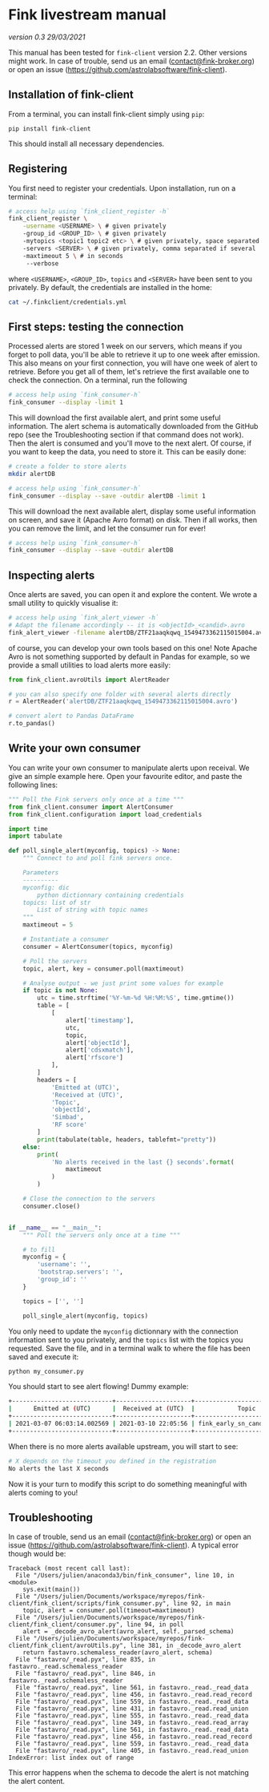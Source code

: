 # Fink livestream manual

_version 0.3 29/03/2021_

This manual has been tested for `fink-client` version 2.2. Other versions might work. In case of trouble, send us an email (contact@fink-broker.org) or open an issue (https://github.com/astrolabsoftware/fink-client).

## Installation of fink-client

From a terminal, you can install fink-client simply using `pip`:

```
pip install fink-client
```

This should install all necessary dependencies.

## Registering

You first need to register your credentials. Upon installation, run on a terminal:

```bash
# access help using `fink_client_register -h`
fink_client_register \
	-username <USERNAME> \ # given privately
	-group_id <GROUP_ID> \ # given privately
	-mytopics <topic1 topic2 etc> \ # given privately, space separated if several
	-servers <SERVER> \ # given privately, comma separated if several
	-maxtimeout 5 \ # in seconds
	 --verbose
```

where `<USERNAME>`, `<GROUP_ID>`, `topics` and `<SERVER>` have been sent to you privately. By default, the credentials are installed in the home:

```bash
cat ~/.finkclient/credentials.yml
```

## First steps: testing the connection

Processed alerts are stored 1 week on our servers, which means if you forget to poll data, you'll be able to retrieve it up to one week after emission. This also means on your first connection, you will have one week of alert to retrieve. Before you get all of them, let's retrieve the first available one to check the connection. On a terminal, run the following

```bash
# access help using `fink_consumer-h`
fink_consumer --display -limit 1
```

This will download the first available alert, and print some useful information.  The alert schema is automatically downloaded from the GitHub repo (see the Troubleshooting section if that command does not work). Then the alert is consumed and you'll move to the next alert. Of course, if you want to keep the data, you need to store it. This can be easily done:

```bash
# create a folder to store alerts
mkdir alertDB

# access help using `fink_consumer-h`
fink_consumer --display --save -outdir alertDB -limit 1
```

This will download the next available alert, display some useful information on screen, and save it (Apache Avro format) on disk. Then if all works, then you can remove the limit, and let the consumer run for ever!

```bash
# access help using `fink_consumer-h`
fink_consumer --display --save -outdir alertDB
```

## Inspecting alerts

Once alerts are saved, you can open it and explore the content. We wrote a small utility to quickly visualise it:

```bash
# access help using `fink_alert_viewer -h`
# Adapt the filename accordingly -- it is <objectId>_<candid>.avro
fink_alert_viewer -filename alertDB/ZTF21aaqkqwq_1549473362115015004.avro
```

of course, you can develop your own tools based on this one! Note Apache Avro is not something supported by default in Pandas for example, so we provide a small utilities to load alerts more easily:

```python
from fink_client.avroUtils import AlertReader

# you can also specify one folder with several alerts directly
r = AlertReader('alertDB/ZTF21aaqkqwq_1549473362115015004.avro')

# convert alert to Pandas DataFrame
r.to_pandas()
```

## Write your own consumer

You can write your own consumer to manipulate alerts upon receival. We give an simple example here. Open your favourite editor, and paste the following lines:

```python
""" Poll the Fink servers only once at a time """
from fink_client.consumer import AlertConsumer
from fink_client.configuration import load_credentials

import time
import tabulate

def poll_single_alert(myconfig, topics) -> None:
    """ Connect to and poll fink servers once.

    Parameters
    ----------
    myconfig: dic
    	python dictionnary containing credentials
    topics: list of str
    	List of string with topic names
    """
    maxtimeout = 5

    # Instantiate a consumer
    consumer = AlertConsumer(topics, myconfig)

    # Poll the servers
    topic, alert, key = consumer.poll(maxtimeout)

    # Analyse output - we just print some values for example
    if topic is not None:
		utc = time.strftime('%Y-%m-%d %H:%M:%S', time.gmtime())
		table = [
			[
		 		alert['timestamp'],
		 		utc,
		 		topic,
		 		alert['objectId'],
		 		alert['cdsxmatch'],
		 		alert['rfscore']
		 	],
		]
		headers = [
			'Emitted at (UTC)',
			'Received at (UTC)',
			'Topic',
			'objectId',
			'Simbad',
			'RF score'
		]
		print(tabulate(table, headers, tablefmt="pretty"))
    else:
        print(
            'No alerts received in the last {} seconds'.format(
                maxtimeout
            )
        )

    # Close the connection to the servers
    consumer.close()


if __name__ == "__main__":
    """ Poll the servers only once at a time """

    # to fill
    myconfig = {
        'username': '',
        'bootstrap.servers': '',
        'group_id': ''
    }

    topics = ['', '']

    poll_single_alert(myconfig, topics)
```

You only need to update the `myconfig` dictionnary with the connection information sent to you privately, and the `topics` list with the topics you requested. Save the file, and in a terminal walk to where the file has been saved and execute it:

```bash
python my_consumer.py
```

You should start to see alert flowing! Dummy example:

```bash
+----------------------------+---------------------+------------------------------+--------------+---------+----------+
|      Emitted at (UTC)      |  Received at (UTC)  |            Topic             |   objectId   | Simbad  | RF score |
+----------------------------+---------------------+------------------------------+--------------+---------+----------+
| 2021-03-07 06:03:14.002569 | 2021-03-10 22:05:56 | fink_early_sn_candidates_ztf | ZTF21aalekwo | Unknown |  0.913   |
+----------------------------+---------------------+------------------------------+--------------+---------+----------+
```

When there is no more alerts available upstream, you will start to see:

```bash
# X depends on the timeout you defined in the registration
No alerts the last X seconds
```

Now it is your turn to modify this script to do something meaningful with alerts coming to you!

## Troubleshooting

In case of trouble, send us an email (contact@fink-broker.org) or open an issue (https://github.com/astrolabsoftware/fink-client). A typical error though would be:

```
Traceback (most recent call last):
  File "/Users/julien/anaconda3/bin/fink_consumer", line 10, in <module>
    sys.exit(main())
  File "/Users/julien/Documents/workspace/myrepos/fink-client/fink_client/scripts/fink_consumer.py", line 92, in main
    topic, alert = consumer.poll(timeout=maxtimeout)
  File "/Users/julien/Documents/workspace/myrepos/fink-client/fink_client/consumer.py", line 94, in poll
    alert = _decode_avro_alert(avro_alert, self._parsed_schema)
  File "/Users/julien/Documents/workspace/myrepos/fink-client/fink_client/avroUtils.py", line 381, in _decode_avro_alert
    return fastavro.schemaless_reader(avro_alert, schema)
  File "fastavro/_read.pyx", line 835, in fastavro._read.schemaless_reader
  File "fastavro/_read.pyx", line 846, in fastavro._read.schemaless_reader
  File "fastavro/_read.pyx", line 561, in fastavro._read._read_data
  File "fastavro/_read.pyx", line 456, in fastavro._read.read_record
  File "fastavro/_read.pyx", line 559, in fastavro._read._read_data
  File "fastavro/_read.pyx", line 431, in fastavro._read.read_union
  File "fastavro/_read.pyx", line 555, in fastavro._read._read_data
  File "fastavro/_read.pyx", line 349, in fastavro._read.read_array
  File "fastavro/_read.pyx", line 561, in fastavro._read._read_data
  File "fastavro/_read.pyx", line 456, in fastavro._read.read_record
  File "fastavro/_read.pyx", line 559, in fastavro._read._read_data
  File "fastavro/_read.pyx", line 405, in fastavro._read.read_union
IndexError: list index out of range
```

This error happens when the schema to decode the alert is not matching the alert content. 
